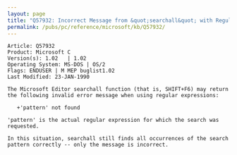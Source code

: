 ```yaml
---
layout: page
title: "Q57932: Incorrect Message from &quot;searchall&quot; with Regular Expressions"
permalink: /pubs/pc/reference/microsoft/kb/Q57932/
---
```


	Article: Q57932
	Product: Microsoft C
	Version(s): 1.02   | 1.02
	Operating System: MS-DOS | OS/2
	Flags: ENDUSER | M MEP buglist1.02
	Last Modified: 23-JAN-1990
	
	The Microsoft Editor searchall function (that is, SHIFT+F6) may return
	the following invalid error message when using regular expressions:
	
	   +'pattern' not found
	
	'pattern' is the actual regular expression for which the search was
	requested.
	
	In this situation, searchall still finds all occurrences of the search
	pattern correctly -- only the message is incorrect.
